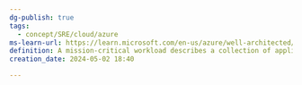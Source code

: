 ```yaml
---
dg-publish: true
tags:
  - concept/SRE/cloud/azure
ms-learn-url: https://learn.microsoft.com/en-us/azure/well-architected/mission-critical/mission-critical-overview
definition: A mission-critical workload describes a collection of application resources, which must be highly reliable on the platform. The workload must always be available, resilient to failures, and operational
creation_date: 2024-05-02 18:40

---
```


